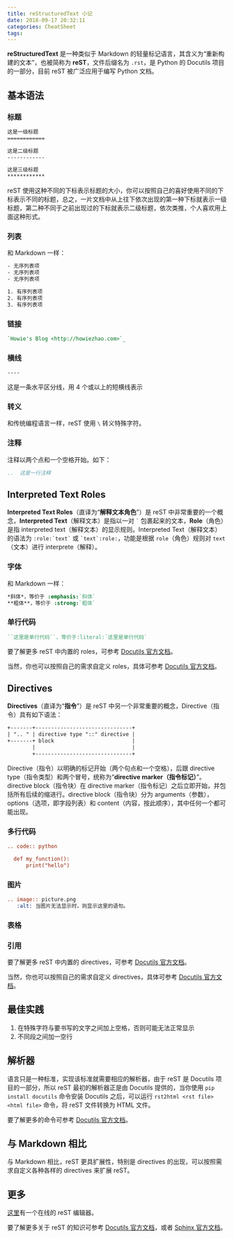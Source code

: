 ```yaml
---
title: reStructuredText 小记
date: 2018-09-17 20:32:11
categories: CheatSheet
tags:
---
```


**reStructuredText** 是一种类似于 Markdown 的轻量标记语言，其含义为“重新构建的文本”，也被简称为 **reST**，文件后缀名为 `.rst`，是 Python 的 Docutils 项目的一部分，目前 reST 被广泛应用于编写 Python 文档。

## 基本语法

### 标题

```reStructuredText
这是一级标题
============

这是二级标题
------------

这是三级标题
************
```

reST 使用这种不同的下标表示标题的大小，你可以按照自己的喜好使用不同的下标表示不同的标题，总之，一片文档中从上往下依次出现的第一种下标就表示一级标题，第二种不同于之前出现过的下标就表示二级标题，依次类推，个人喜欢用上面这种形式。
<!--more-->
### 列表

和 Markdown 一样：

```reStructuredText
- 无序列表项
- 无序列表项
- 无序列表项

1. 有序列表项
2. 有序列表项
3. 有序列表项
```

### 链接

```reStructuredText
`Howie's Blog <http://howiezhao.com>`_
```

### 横线

```reStructuredText
----
```

这是一条水平区分线，用 4 个或以上的短横线表示

### 转义

和传统编程语言一样，reST 使用 `\` 转义特殊字符。

### 注释

注释以两个点和一个空格开始。如下：

```reStructuredText
..  这是一行注释
```

## Interpreted Text Roles

**Interpreted Text Roles**（直译为“**解释文本角色**”）是 reST 中非常重要的一个概念，**Interpreted Text**（解释文本）是指以一对 <code>\`</code> 包裹起来的文本，**Role**（角色）是指 interpreted text（解释文本）的显示规则。Interpreted Text（解释文本）的语法为 <code>:role:\`text\`</code> 或 <code>\`text\`:role:</code>，功能是根据 `role`（角色）规则对 `text`（文本）进行 interprete（解释）。

### 字体

和 Markdown 一样：

```reStructuredText
*斜体*，等价于 :emphasis:`斜体`
**粗体**，等价于 :strong:`粗体`
```

### 单行代码

```reStructuredText
``这里是单行代码``，等价于:literal:`这里是单行代码`
```

要了解更多 reST 中内置的 roles，可参考 [Docutils 官方文档](http://docutils.sourceforge.net/docs/ref/rst/roles.html)。

当然，你也可以按照自己的需求自定义 roles，具体可参考 [Docutils 官方文档](http://docutils.sourceforge.net/docs/howto/rst-roles.html)。

## Directives

**Directives**（直译为“**指令**”）是 reST 中另一个非常重要的概念，Directive（指令）具有如下语法：

```reStructuredText
+-------+-------------------------------+
| ".. " | directive type "::" directive |
+-------+ block                         |
        |                               |
        +-------------------------------+
```

Directive（指令）以明确的标记开始（两个句点和一个空格），后跟 directive type（指令类型）和两个冒号，统称为“**directive marker（指令标记）**”。directive block（指令块）在 directive marker（指令标记）之后立即开始，并包括所有后续的缩进行。directive block（指令块）分为 arguments（参数），options（选项，即字段列表）和 content（内容，按此顺序），其中任何一个都可能出现。

### 多行代码

```reStructuredText
.. code:: python

  def my_function():
      print("hello")
```

### 图片

```reStructuredText
.. image:: picture.png
   :alt: 当图片无法显示时，则显示这里的语句。
```

### 表格

### 引用

要了解更多 reST 中内置的 directives，可参考 [Docutils 官方文档](http://docutils.sourceforge.net/docs/ref/rst/directives.html)。

当然，你也可以按照自己的需求自定义 directives，具体可参考 [Docutils 官方文档](http://docutils.sourceforge.net/docs/howto/rst-directives.html)。

## 最佳实践

1. 在特殊字符与要书写的文字之间加上空格，否则可能无法正常显示
2. 不同段之间加一空行

## 解析器

语言只是一种标准，实现该标准就需要相应的解析器，由于 reST 是 Docutils 项目的一部分，所以 reST 最初的解析器正是由 Docutils 提供的，当你使用 `pip install docutils` 命令安装 Docutils 之后，可以运行 `rst2html <rst file> <html file>` 命令，将 reST 文件转换为 HTML 文件。

要了解更多的命令可参考 [Docutils 官方文档](http://docutils.sourceforge.net/docs/user/tools.html)。

## 与 Markdown 相比

与 Markdown 相比，reST 更具扩展性，特别是 directives 的出现，可以按照需求自定义各种各样的 directives 来扩展 reST。

## 更多

[这里](https://livesphinx.herokuapp.com/)有一个在线的 reST 编辑器。

要了解更多关于 reST 的知识可参考 [Docutils 官方文档](http://docutils.sourceforge.net/rst.html)，或者 [Sphinx 官方文档](http://www.sphinx-doc.org/en/master/usage/restructuredtext/index.html)。

